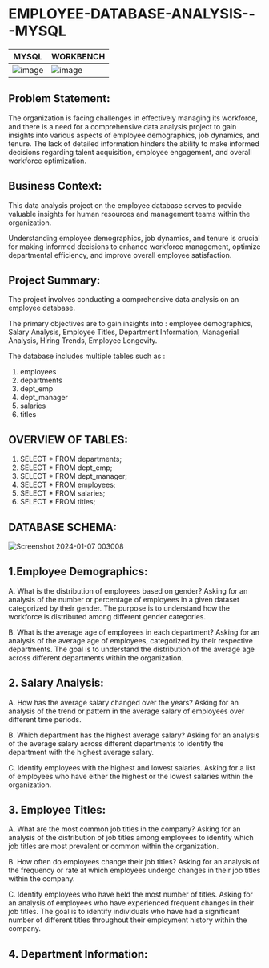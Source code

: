 # EMPLOYEE-DATABASE-ANALYSIS---MYSQL

| MYSQL              |  WORKBENCH               |
| ---------------------- | ---------------------- |
| ![image](https://github.com/arjundomle07/EMPLOYEE-DATABASE-ANALYSIS---MYSQL/assets/123333114/409eb1e8-398b-421e-9f48-2f3284ca24d3)  | ![image](https://github.com/arjundomle07/EMPLOYEE-DATABASE-ANALYSIS---MYSQL/assets/123333114/14a4ce84-e35e-4c40-8e61-9053acc0f6b5)|


## Problem Statement:

The organization is facing challenges in effectively managing its workforce, and there is a need for a comprehensive data analysis project to gain insights into various aspects of employee demographics, job dynamics, and tenure. The lack of detailed information hinders the ability to make informed decisions regarding talent acquisition, employee engagement, and overall workforce optimization.


## Business Context:

This data analysis project on the employee database serves to provide valuable insights for human resources and management teams within the organization.

Understanding employee demographics, job dynamics, and tenure is crucial for making informed decisions to enhance workforce management, optimize departmental efficiency, and improve overall employee satisfaction.


## Project Summary:

The project involves conducting a comprehensive data analysis on an employee database.

The primary objectives are to gain insights into : employee demographics, Salary Analysis, Employee Titles,  Department Information, Managerial Analysis, Hiring Trends, Employee Longevity.

The database includes multiple tables such as :
1. employees 
2. departments
3. dept_emp
4. dept_manager
5. salaries
6. titles


## OVERVIEW OF TABLES:
1. SELECT * FROM departments;
2. SELECT * FROM dept_emp;
3. SELECT * FROM dept_manager;
4. SELECT * FROM employees;
5. SELECT * FROM salaries;
6. SELECT * FROM titles;


## DATABASE SCHEMA:

![Screenshot 2024-01-07 003008](https://github.com/arjundomle07/EMPLOYEE-DATABASE-ANALYSIS---MYSQL/assets/123333114/fb98db40-6663-4ef7-be86-f1856caedff6)


## 1.Employee Demographics:

A. What is the distribution of employees based on gender?
    Asking for an analysis of the number or percentage of employees in a given  dataset categorized by their gender. The purpose is to understand how the workforce is            distributed among different gender categories.
    

B. What is the average age of employees in each department?
    Asking for an analysis of the average age of employees, categorized by their respective departments. The goal is to understand the distribution of the average age across     different departments within the organization.


## 2. Salary Analysis:

A. How has the average salary changed over the years?
    Asking for an analysis of the trend or pattern in the average salary of employees over different time periods.

B. Which department has the highest average salary?
    Asking for an analysis of the average salary across different departments to identify the department with the highest average salary.

C. Identify employees with the highest and lowest salaries.
    Asking for a list of employees who have either the highest or the lowest salaries within the organization.  


## 3. Employee Titles:

A. What are the most common job titles in the company?
    Asking for an analysis of the distribution of job titles among employees to identify which job titles are most prevalent or common within the organization.

B. How often do employees change their job titles?
    Asking for an analysis of the frequency or rate at which employees undergo changes in their job titles within the company.

C. Identify employees who have held the most number of titles.
    Asking for an analysis of employees who have experienced frequent changes in their job titles. The goal is to identify individuals who have had a significant number of       different titles throughout their employment history within the company.


## 4. Department Information:

